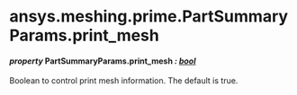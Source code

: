 # ansys.meshing.prime.PartSummaryParams.print_mesh



#### *property* PartSummaryParams.print_mesh *: [bool](https://docs.python.org/3.11/library/functions.html#bool)*

Boolean to control print mesh information. The default is true.

<!-- !! processed by numpydoc !! -->
